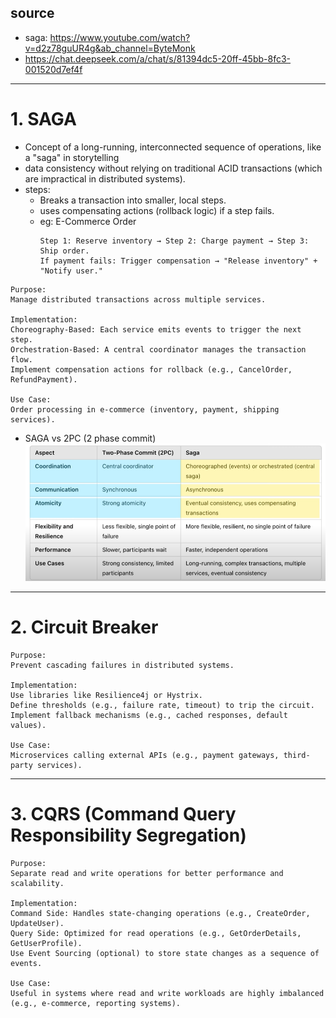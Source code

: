 ## source
- saga: https://www.youtube.com/watch?v=d2z78guUR4g&ab_channel=ByteMonk
- https://chat.deepseek.com/a/chat/s/81394dc5-20ff-45bb-8fc3-001520d7ef4f
---
# 1. SAGA
- Concept of a long-running, interconnected sequence of operations, like a "saga" in storytelling
- data consistency without relying on traditional ACID transactions (which are impractical in distributed systems).
- steps:
  - Breaks a transaction into smaller, local steps.
  - uses compensating actions (rollback logic) if a step fails.
  - eg: E-Commerce Order
    ```text
    Step 1: Reserve inventory → Step 2: Charge payment → Step 3: Ship order.
    If payment fails: Trigger compensation → "Release inventory" + "Notify user."
    ```
```text
Purpose: 
Manage distributed transactions across multiple services.

Implementation:
Choreography-Based: Each service emits events to trigger the next step.
Orchestration-Based: A central coordinator manages the transaction flow.
Implement compensation actions for rollback (e.g., CancelOrder, RefundPayment).

Use Case: 
Order processing in e-commerce (inventory, payment, shipping services).
```
- SAGA vs 2PC (2 phase commit)
![img.png](../img/03/img.png)

---
# 2. Circuit Breaker
```text
Purpose: 
Prevent cascading failures in distributed systems.

Implementation:
Use libraries like Resilience4j or Hystrix.
Define thresholds (e.g., failure rate, timeout) to trip the circuit.
Implement fallback mechanisms (e.g., cached responses, default values).

Use Case: 
Microservices calling external APIs (e.g., payment gateways, third-party services).
```
---
# 3. CQRS (Command Query Responsibility Segregation)
```text
Purpose: 
Separate read and write operations for better performance and scalability.

Implementation:
Command Side: Handles state-changing operations (e.g., CreateOrder, UpdateUser).
Query Side: Optimized for read operations (e.g., GetOrderDetails, GetUserProfile).
Use Event Sourcing (optional) to store state changes as a sequence of events.

Use Case: 
Useful in systems where read and write workloads are highly imbalanced (e.g., e-commerce, reporting systems).
```